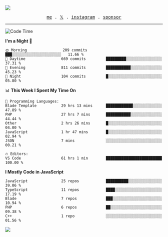 <img style="bottom: 800px;" src="https://imgur.com/rilHVxA.png"/>
<p align="center">
  <samp>
    <a href="https://fayln.com">me</a> .
    <!-- <a href="https://fayln.com/projects">projects</a> . -->
    <a href="https://go.fayln.com/twitter">𝕏</a> .
    <a href="https://go.fayln.com/instagram">instagram</a> .
<!--     <a href="https://go.fayln.com/polywork">polywork</a> . -->
    <a href="https://github.com/sponsors/faridhnzz">sponsor</a>
  </samp>
</p>

---
<!--START_SECTION:waka-->
![Code Time](http://img.shields.io/badge/Code%20Time-2%2C922%20hrs%2043%20mins-blue)

**I'm a Night 🦉** 

```text
🌞 Morning                209 commits         ███░░░░░░░░░░░░░░░░░░░░░░   11.66 % 
🌆 Daytime                669 commits         █████████░░░░░░░░░░░░░░░░   37.31 % 
🌃 Evening                811 commits         ███████████░░░░░░░░░░░░░░   45.23 % 
🌙 Night                  104 commits         █░░░░░░░░░░░░░░░░░░░░░░░░   05.80 % 
```


📊 **This Week I Spent My Time On** 

```text
💬 Programming Languages: 
Blade Template           29 hrs 13 mins      ████████████░░░░░░░░░░░░░   47.89 % 
PHP                      27 hrs 7 mins       ███████████░░░░░░░░░░░░░░   44.44 % 
Other                    2 hrs 26 mins       █░░░░░░░░░░░░░░░░░░░░░░░░   04.00 % 
JavaScript               1 hr 47 mins        █░░░░░░░░░░░░░░░░░░░░░░░░   02.94 % 
JSON                     7 mins              ░░░░░░░░░░░░░░░░░░░░░░░░░   00.21 % 

🔥 Editors: 
VS Code                  61 hrs 1 min        █████████████████████████   100.00 % 
```

**I Mostly Code in JavaScript** 

```text
JavaScript               25 repos            ██████████░░░░░░░░░░░░░░░   39.06 % 
TypeScript               11 repos            ████░░░░░░░░░░░░░░░░░░░░░   17.19 % 
Blade                    7 repos             ███░░░░░░░░░░░░░░░░░░░░░░   10.94 % 
PHP                      6 repos             ██░░░░░░░░░░░░░░░░░░░░░░░   09.38 % 
C++                      1 repo              ░░░░░░░░░░░░░░░░░░░░░░░░░   01.56 % 
```




<!--END_SECTION:waka-->

![](https://hit.yhype.me/github/profile?user_id=29797712)
